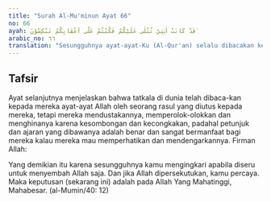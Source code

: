 ```yaml
---
title: "Surah Al-Mu'minun Ayat 66"
no: 66
ayah: قَدْ كَانَتْ اٰيٰتِيْ تُتْلٰى عَلَيْكُمْ فَكُنْتُمْ عَلٰٓى اَعْقَابِكُمْ تَنْكِصُوْنَ ۙ
arabic_no: ٦٦
translation: "Sesungguhnya ayat-ayat-Ku (Al-Qur'an) selalu dibacakan kepada kamu, tetapi kamu selalu berpaling ke belakang,"
---
```


## Tafsir

Ayat selanjutnya menjelaskan bahwa tatkala di dunia telah dibaca-kan kepada mereka ayat-ayat Allah oleh seorang rasul yang diutus kepada mereka, tetapi mereka mendustakannya, memperolok-olokkan dan menghinanya karena kesombongan dan kecongkakan, padahal petunjuk dan ajaran yang dibawanya adalah benar dan sangat bermanfaat bagi mereka kalau mereka mau memperhatikan dan mendengarkannya. Firman Allah:

Yang demikian itu karena sesungguhnya kamu mengingkari apabila diseru untuk menyembah Allah saja. Dan jika Allah dipersekutukan, kamu percaya. Maka keputusan (sekarang ini) adalah pada Allah Yang Mahatinggi, Mahabesar. (al-Mumin/40: 12)